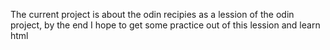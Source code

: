 The current project is about the odin recipies as a lession of the odin project, by the end I hope to get some practice out of this lession and learn html
